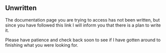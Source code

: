 ## Unwritten

The documentation page you are trying to access has not been written, but since you have followed this link I will inform you that there is a plan to write it.

Please have patience and check back soon to see if I have gotten around to finishing what you were looking for.
